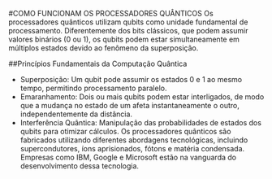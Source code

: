 #COMO FUNCIONAM OS PROCESSADORES QUÂNTICOS
Os processadores quânticos utilizam qubits como unidade fundamental de processamento. Diferentemente dos bits clássicos, que podem assumir valores binários (0 ou 1), 
os qubits podem estar simultaneamente em múltiplos estados devido ao fenômeno da superposição.

##Princípios Fundamentais da Computação Quântica
- Superposição: Um qubit pode assumir os estados 0 e 1 ao mesmo tempo, permitindo processamento paralelo.
- Emaranhamento: Dois ou mais qubits podem estar interligados, de modo que a mudança no estado de um afeta instantaneamente o outro, independentemente da distância.
- Interferência Quântica: Manipulação das probabilidades de estados dos qubits para otimizar cálculos.
Os processadores quânticos são fabricados utilizando diferentes abordagens tecnológicas, incluindo supercondutores, íons aprisionados, fótons e matéria condensada. 
Empresas como IBM, Google e Microsoft estão na vanguarda do desenvolvimento dessa tecnologia.
